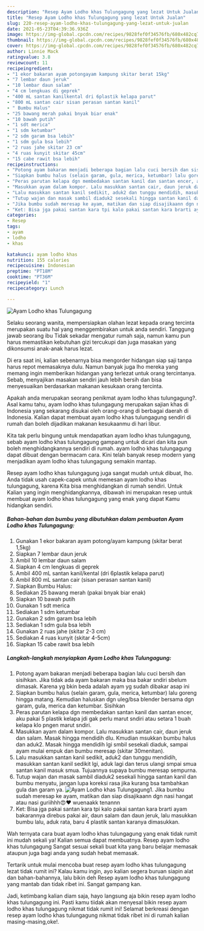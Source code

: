 ```yaml
---
description: "Resep Ayam Lodho khas Tulungagung yang lezat Untuk Jualan"
title: "Resep Ayam Lodho khas Tulungagung yang lezat Untuk Jualan"
slug: 220-resep-ayam-lodho-khas-tulungagung-yang-lezat-untuk-jualan
date: 2021-05-23T04:39:36.936Z
image: https://img-global.cpcdn.com/recipes/9828fef0f34576fb/680x482cq70/ayam-lodho-khas-tulungagung-foto-resep-utama.jpg
thumbnail: https://img-global.cpcdn.com/recipes/9828fef0f34576fb/680x482cq70/ayam-lodho-khas-tulungagung-foto-resep-utama.jpg
cover: https://img-global.cpcdn.com/recipes/9828fef0f34576fb/680x482cq70/ayam-lodho-khas-tulungagung-foto-resep-utama.jpg
author: Linnie Mack
ratingvalue: 3.8
reviewcount: 11
recipeingredient:
- "1 ekor bakaran ayam potongayam kampung skitar berat 15kg"
- "7 lembar daun jeruk"
- "10 lembar daun salam"
- "4 cm lengkuas di geprek"
- "400 mL santan kanilkental dri 6plastik kelapa parut"
- "800 mL santan cair sisan perasan santan kanil"
- " Bumbu Halus"
- "25 bawang merah pakai bnyak biar enak"
- "10 bawah putih"
- "1 sdt merica"
- "1 sdm ketumbar"
- "2 sdm garam bsa lebih"
- "1 sdm gula bsa lebih"
- "2 ruas jahe skitar 23 cm"
- "4 ruas kunyit skitar 45cm"
- "15 cabe rawit bsa lebih"
recipeinstructions:
- "Potong ayam bakaran menjadi beberapa bagian lalu cuci bersih dan sisihkan. Jika tidak ada ayam bakaran maka bsa bakar sndiri sbelum dimasak. Karena yg bkin beda adalah ayam yg sudah dibakar asap ini"
- "Siapkan bumbu halus (selain garam, gula, merica, ketumbar) lalu goreng hingga matang. Kemudian haluskan dgn uleg/bsa blender bersama dgn garam, gula, merica dan ketumbar. Sisihkan"
- "Peras parutan kelapa dgn membedakan santan kanil dan santan encer, aku pakai 5 plastik kelapa jdi gak perlu marut sndiri atau setara 1 buah kelapa klo pngen marut sndiri."
- "Masukkan ayam dalam kompor. Lalu masukkan santan cair, daun jeruk dan salam. Masak hingga mendidih dlu. Kmudian msukkan bumbu halus dan aduk2. Masak hingga mendidih lgi smbil sesekali diaduk, sampai ayam mulai empuk dan bumbu meresap (skitar 30menitan)."
- "Lalu masukkan santan kanil sedikit, aduk2 dan tunggu mendidih, masukkan santan kanil sedikit lgi, aduk lagi dan terus ulangi smpai smua santan kanil masuk smua. Tujuannya supaya bumbu meresap sempurna."
- "Tutup wajan dan masak sambil diaduk2 sesekali hingga santan kanil dan bumbu menyatu, jangan lupa koreksi rasa jika kurang bsa tambahkan gula dan garam ya."
- "Jika bumbu sudah meresap ke ayam, matikan dan siap disajikaann dgn nasi hangat atau nasi guriihhh😍❤ wuenaakk tenannn"
- "Ket: Bisa jga pakai santan kara tpi kalo pakai santan kara brarti ayam bakarannya direbus pakai air, daun salam dan daun jeruk, lalu masukkan bumbu lalu, aduk rata, baru 4 plastik santan karanya dimasukkan."
categories:
- Resep
tags:
- ayam
- lodho
- khas

katakunci: ayam lodho khas 
nutrition: 155 calories
recipecuisine: Indonesian
preptime: "PT18M"
cooktime: "PT36M"
recipeyield: "1"
recipecategory: Lunch

---
```



![Ayam Lodho khas Tulungagung](https://img-global.cpcdn.com/recipes/9828fef0f34576fb/680x482cq70/ayam-lodho-khas-tulungagung-foto-resep-utama.jpg)

Selaku seorang wanita, mempersiapkan olahan lezat kepada orang tercinta merupakan suatu hal yang menggembirakan untuk anda sendiri. Tanggung jawab seorang ibu Tidak sekadar mengatur rumah saja, namun kamu pun harus memastikan kebutuhan gizi tercukupi dan juga masakan yang dikonsumsi anak-anak harus lezat.

Di era  saat ini, kalian sebenarnya bisa mengorder hidangan siap saji tanpa harus repot memasaknya dulu. Namun banyak juga lho mereka yang memang ingin memberikan hidangan yang terlezat untuk orang tercintanya. Sebab, menyajikan masakan sendiri jauh lebih bersih dan bisa menyesuaikan berdasarkan makanan kesukaan orang tercinta. 



Apakah anda merupakan seorang penikmat ayam lodho khas tulungagung?. Asal kamu tahu, ayam lodho khas tulungagung merupakan sajian khas di Indonesia yang sekarang disukai oleh orang-orang di berbagai daerah di Indonesia. Kalian dapat membuat ayam lodho khas tulungagung sendiri di rumah dan boleh dijadikan makanan kesukaanmu di hari libur.

Kita tak perlu bingung untuk mendapatkan ayam lodho khas tulungagung, sebab ayam lodho khas tulungagung gampang untuk dicari dan kita pun boleh menghidangkannya sendiri di rumah. ayam lodho khas tulungagung dapat dibuat dengan bermacam cara. Kini telah banyak resep modern yang menjadikan ayam lodho khas tulungagung semakin mantap.

Resep ayam lodho khas tulungagung juga sangat mudah untuk dibuat, lho. Anda tidak usah capek-capek untuk memesan ayam lodho khas tulungagung, karena Kita bisa menghidangkan di rumah sendiri. Untuk Kalian yang ingin menghidangkannya, dibawah ini merupakan resep untuk membuat ayam lodho khas tulungagung yang enak yang dapat Kamu hidangkan sendiri.

<!--inarticleads1-->

##### Bahan-bahan dan bumbu yang dibutuhkan dalam pembuatan Ayam Lodho khas Tulungagung:

1. Gunakan 1 ekor bakaran ayam potong/ayam kampung (skitar berat 1,5kg)
1. Siapkan 7 lembar daun jeruk
1. Ambil 10 lembar daun salam
1. Siapkan 4 cm lengkuas di geprek
1. Ambil 400 mL santan kanil/kental (dri 6plastik kelapa parut)
1. Ambil 800 mL santan cair (sisan perasan santan kanil)
1. Siapkan  Bumbu Halus:
1. Sediakan 25 bawang merah (pakai bnyak biar enak)
1. Siapkan 10 bawah putih
1. Gunakan 1 sdt merica
1. Sediakan 1 sdm ketumbar
1. Gunakan 2 sdm garam bsa lebih
1. Sediakan 1 sdm gula bsa lebih
1. Gunakan 2 ruas jahe (skitar 2-3 cm)
1. Sediakan 4 ruas kunyit (skitar 4-5cm)
1. Siapkan 15 cabe rawit bsa lebih




<!--inarticleads2-->

##### Langkah-langkah menyiapkan Ayam Lodho khas Tulungagung:

1. Potong ayam bakaran menjadi beberapa bagian lalu cuci bersih dan sisihkan. Jika tidak ada ayam bakaran maka bsa bakar sndiri sbelum dimasak. Karena yg bkin beda adalah ayam yg sudah dibakar asap ini
1. Siapkan bumbu halus (selain garam, gula, merica, ketumbar) lalu goreng hingga matang. Kemudian haluskan dgn uleg/bsa blender bersama dgn garam, gula, merica dan ketumbar. Sisihkan
1. Peras parutan kelapa dgn membedakan santan kanil dan santan encer, aku pakai 5 plastik kelapa jdi gak perlu marut sndiri atau setara 1 buah kelapa klo pngen marut sndiri.
1. Masukkan ayam dalam kompor. Lalu masukkan santan cair, daun jeruk dan salam. Masak hingga mendidih dlu. Kmudian msukkan bumbu halus dan aduk2. Masak hingga mendidih lgi smbil sesekali diaduk, sampai ayam mulai empuk dan bumbu meresap (skitar 30menitan).
1. Lalu masukkan santan kanil sedikit, aduk2 dan tunggu mendidih, masukkan santan kanil sedikit lgi, aduk lagi dan terus ulangi smpai smua santan kanil masuk smua. Tujuannya supaya bumbu meresap sempurna.
1. Tutup wajan dan masak sambil diaduk2 sesekali hingga santan kanil dan bumbu menyatu, jangan lupa koreksi rasa jika kurang bsa tambahkan gula dan garam ya.
<img src="//assets-global.cpcdn.com/assets/icons/button_play-2c75c40dde080a61004c1f40b05d8f140eaff45d7e9e6481dc71c63d2e7c4909.png" alt="Ayam Lodho khas Tulungagung">1. Jika bumbu sudah meresap ke ayam, matikan dan siap disajikaann dgn nasi hangat atau nasi guriihhh😍❤ wuenaakk tenannn
1. Ket: Bisa jga pakai santan kara tpi kalo pakai santan kara brarti ayam bakarannya direbus pakai air, daun salam dan daun jeruk, lalu masukkan bumbu lalu, aduk rata, baru 4 plastik santan karanya dimasukkan.




Wah ternyata cara buat ayam lodho khas tulungagung yang enak tidak rumit ini mudah sekali ya! Kalian semua dapat membuatnya. Resep ayam lodho khas tulungagung Sangat sesuai sekali buat kita yang baru belajar memasak ataupun juga bagi anda yang sudah hebat memasak.

Tertarik untuk mulai mencoba buat resep ayam lodho khas tulungagung lezat tidak rumit ini? Kalau kamu ingin, ayo kalian segera buruan siapin alat dan bahan-bahannya, lalu bikin deh Resep ayam lodho khas tulungagung yang mantab dan tidak ribet ini. Sangat gampang kan. 

Jadi, ketimbang kalian diam saja, hayo langsung aja bikin resep ayam lodho khas tulungagung ini. Pasti kamu tiidak akan menyesal bikin resep ayam lodho khas tulungagung nikmat tidak rumit ini! Selamat berkreasi dengan resep ayam lodho khas tulungagung nikmat tidak ribet ini di rumah kalian masing-masing,oke!.

